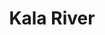---
title: "Kala River"
title_bn: "কালা নদী"
description: "Kala river starts from the Ghirnai-Karatoya river and ends again at the Ghirnai-Karatoya river. It covers Parbatipur upazila-Nabaganj upazila,Dinajpur. The total length of the river is 47 km."
---